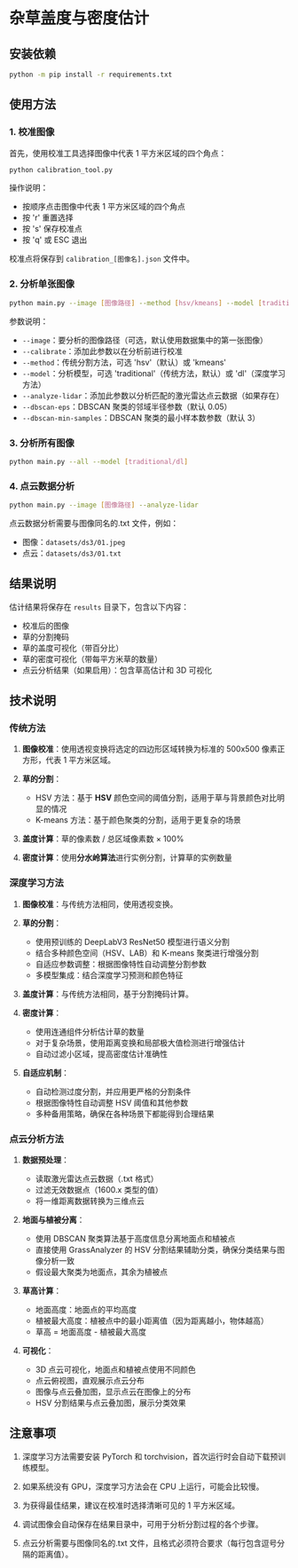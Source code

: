 <!-- @format -->

# 杂草盖度与密度估计

## 安装依赖

```bash
python -m pip install -r requirements.txt
```

## 使用方法

### 1. 校准图像

首先，使用校准工具选择图像中代表 1 平方米区域的四个角点：

```bash
python calibration_tool.py
```

操作说明：

- 按顺序点击图像中代表 1 平方米区域的四个角点
- 按 'r' 重置选择
- 按 's' 保存校准点
- 按 'q' 或 ESC 退出

校准点将保存到 `calibration_[图像名].json` 文件中。

### 2. 分析单张图像

```bash
python main.py --image [图像路径] --method [hsv/kmeans] --model [traditional/dl]
```

参数说明：

- `--image`：要分析的图像路径（可选，默认使用数据集中的第一张图像）
- `--calibrate`：添加此参数以在分析前进行校准
- `--method`：传统分割方法，可选 'hsv'（默认）或 'kmeans'
- `--model`：分析模型，可选 'traditional'（传统方法，默认）或 'dl'（深度学习方法）
- `--analyze-lidar`：添加此参数以分析匹配的激光雷达点云数据（如果存在）
- `--dbscan-eps`：DBSCAN 聚类的邻域半径参数（默认 0.05）
- `--dbscan-min-samples`：DBSCAN 聚类的最小样本数参数（默认 3）

### 3. 分析所有图像

```bash
python main.py --all --model [traditional/dl]
```

### 4. 点云数据分析

```bash
python main.py --image [图像路径] --analyze-lidar
```

点云数据分析需要与图像同名的.txt 文件，例如：

- 图像：`datasets/ds3/01.jpeg`
- 点云：`datasets/ds3/01.txt`

## 结果说明

估计结果将保存在 `results` 目录下，包含以下内容：

- 校准后的图像
- 草的分割掩码
- 草的盖度可视化（带百分比）
- 草的密度可视化（带每平方米草的数量）
- 点云分析结果（如果启用）：包含草高估计和 3D 可视化

## 技术说明

### 传统方法

1. **图像校准**：使用透视变换将选定的四边形区域转换为标准的 500x500 像素正方形，代表 1 平方米区域。

2. **草的分割**：

   - HSV 方法：基于 **HSV** 颜色空间的阈值分割，适用于草与背景颜色对比明显的情况
   - K-means 方法：基于颜色聚类的分割，适用于更复杂的场景

3. **盖度计算**：草的像素数 / 总区域像素数 × 100%

4. **密度计算**：使用**分水岭算法**进行实例分割，计算草的实例数量

### 深度学习方法

1. **图像校准**：与传统方法相同，使用透视变换。

2. **草的分割**：

   - 使用预训练的 DeepLabV3 ResNet50 模型进行语义分割
   - 结合多种颜色空间（HSV、LAB）和 K-means 聚类进行增强分割
   - 自适应参数调整：根据图像特性自动调整分割参数
   - 多模型集成：结合深度学习预测和颜色特征

3. **盖度计算**：与传统方法相同，基于分割掩码计算。

4. **密度计算**：
   - 使用连通组件分析估计草的数量
   - 对于复杂场景，使用距离变换和局部极大值检测进行增强估计
   - 自动过滤小区域，提高密度估计准确性
5. **自适应机制**：
   - 自动检测过度分割，并应用更严格的分割条件
   - 根据图像特性自动调整 HSV 阈值和其他参数
   - 多种备用策略，确保在各种场景下都能得到合理结果

### 点云分析方法

1. **数据预处理**：

   - 读取激光雷达点云数据（.txt 格式）
   - 过滤无效数据点（1600.x 类型的值）
   - 将一维距离数据转换为三维点云

2. **地面与植被分离**：

   - 使用 DBSCAN 聚类算法基于高度信息分离地面点和植被点
   - 直接使用 GrassAnalyzer 的 HSV 分割结果辅助分类，确保分类结果与图像分析一致
   - 假设最大聚类为地面点，其余为植被点

3. **草高计算**：

   - 地面高度：地面点的平均高度
   - 植被最大高度：植被点中的最小距离值（因为距离越小，物体越高）
   - 草高 = 地面高度 - 植被最大高度

4. **可视化**：
   - 3D 点云可视化，地面点和植被点使用不同颜色
   - 点云俯视图，直观展示点云分布
   - 图像与点云叠加图，显示点云在图像上的分布
   - HSV 分割结果与点云叠加图，展示分类效果

## 注意事项

1. 深度学习方法需要安装 PyTorch 和 torchvision，首次运行时会自动下载预训练模型。

2. 如果系统没有 GPU，深度学习方法会在 CPU 上运行，可能会比较慢。

3. 为获得最佳结果，建议在校准时选择清晰可见的 1 平方米区域。

4. 调试图像会自动保存在结果目录中，可用于分析分割过程的各个步骤。

5. 点云分析需要与图像同名的.txt 文件，且格式必须符合要求（每行包含逗号分隔的距离值）。
